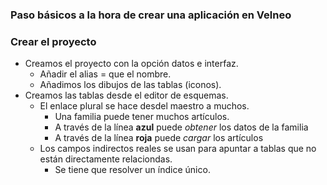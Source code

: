 


### Paso básicos a la hora de crear una aplicación en Velneo
### Crear el proyecto
* Creamos el proyecto con la opción datos e interfaz.
  * Añadir el alias = que el nombre.
  * Añadimos los dibujos de las tablas (iconos).
* Creamos las tablas desde el editor de esquemas.
  *  El enlace plural se hace desdel maestro a muchos.
     * Una familia puede tener muchos artículos.
     * A través de la línea **azul** puede *obtener* los datos de la familia
     *  A través de la línea **roja** puede *cargar* los artículos
   * Los campos indirectos reales se usan para apuntar a tablas que no están directamente relaciondas.
     * Se tiene que resolver un índice único.  

<!--stackedit_data:
eyJoaXN0b3J5IjpbLTEzOTYyODIzNzgsODMwMTE5MzE4LDE0OD
A0ODMxODYsNDA1ODQwNzg2LDExMjc5NTY4MzJdfQ==
-->